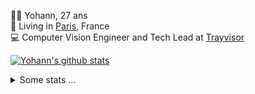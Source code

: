 <p>
  👨🏻 <bold>Yohann</bold>, 27 ans<br/>
  💼 Living in <a href="https://www.google.com/maps?q=paris">Paris</a>, France<br/>
  💻 Computer Vision Engineer and Tech Lead at <a href="https://trayvisor.com/">Trayvisor</a><br/>
</p>

<a href="https://github.com/anuraghazra/github-readme-stats"><img align="center" src="https://github-readme-stats-go94hl40s-yohann84l.vercel.app//api?username=yohann84L&show_icons=true&include_all_commits=true" alt="Yohann's github stats" /> </a>


<details>
  <summary>Some stats ...</summary><br/>
  

<!--START_SECTION:waka-->
![Code Time](http://img.shields.io/badge/Code%20Time-1%2C126%20hrs%2017%20mins-blue)

![Profile Views](http://img.shields.io/badge/Profile%20Views-0-blue)

**🐱 My GitHub Data** 

> 📦 440.7 kB Used in GitHub's Storage 
 > 
> 🏆 672 Contributions in the Year 2024
 > 
> 🚫 Not Opted to Hire
 > 
> 📜 26 Public Repositories 
 > 
> 🔑 21 Private Repositories 
 > 
**I'm an Early 🐤** 

```text
🌞 Morning                13996 commits       ████████░░░░░░░░░░░░░░░░░   31.55 % 
🌆 Daytime                24985 commits       ██████████████░░░░░░░░░░░   56.31 % 
🌃 Evening                5239 commits        ███░░░░░░░░░░░░░░░░░░░░░░   11.81 % 
🌙 Night                  148 commits         ░░░░░░░░░░░░░░░░░░░░░░░░░   00.33 % 
```
📅 **I'm Most Productive on Wednesday** 

```text
Monday                   8042 commits        █████░░░░░░░░░░░░░░░░░░░░   18.13 % 
Tuesday                  8188 commits        █████░░░░░░░░░░░░░░░░░░░░   18.45 % 
Wednesday                10011 commits       ██████░░░░░░░░░░░░░░░░░░░   22.56 % 
Thursday                 9100 commits        █████░░░░░░░░░░░░░░░░░░░░   20.51 % 
Friday                   8288 commits        █████░░░░░░░░░░░░░░░░░░░░   18.68 % 
Saturday                 239 commits         ░░░░░░░░░░░░░░░░░░░░░░░░░   00.54 % 
Sunday                   500 commits         ░░░░░░░░░░░░░░░░░░░░░░░░░   01.13 % 
```


📊 **This Week I Spent My Time On** 

```text
🕑︎ Time Zone: Europe/Paris

💬 Programming Languages: 
SSH Config               0 secs              █████████████████████████   100.00 % 

🔥 Editors: 
VS Code                  0 secs              █████████████████████████   100.00 % 

💻 Operating System: 
Mac                      0 secs              █████████████████████████   100.00 % 
```

**I Mostly Code in Python** 

```text
Python                   25 repos            █████████████░░░░░░░░░░░░   53.19 % 
Jupyter Notebook         5 repos             ███░░░░░░░░░░░░░░░░░░░░░░   10.64 % 
JavaScript               3 repos             ██░░░░░░░░░░░░░░░░░░░░░░░   06.38 % 
HTML                     2 repos             █░░░░░░░░░░░░░░░░░░░░░░░░   04.26 % 
Shell                    1 repo              █░░░░░░░░░░░░░░░░░░░░░░░░   02.13 % 
```




 Last Updated on 14/05/2024 00:29:37 UTC
<!--END_SECTION:waka-->
